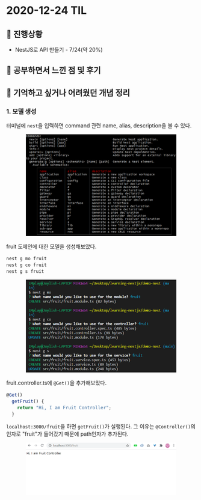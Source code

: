 # 2020-12-24 TIL

## 🐾 진행상황
 - NestJS로 API 만들기 - 7/24(약 20%)

## 🍜 공부하면서 느낀 점 및 후기

## 🍧 기억하고 싶거나 어려웠던 개념 정리

### 1. 모델 생성

터미널에 `nest`을 입력하면 command 관련 name, alias, description을 볼 수 있다.

<p align="center">
<img src="../images/nest-cmd-info.png" width="400px;">
</p>

fruit 도메인에 대한 모델을 생성해보았다.

```bash
nest g mo fruit
nest g co fruit
nest g s fruit
```
<p align="center">
<img src="../images/nest-create-new-domain.png" width="400px;">
</p>

fruit.controller.ts에 `@Get()`을 추가해보았다.

```javascript
@Get()
  getFruit() {
    return "Hi, I am Fruit Controller";
  }
```

`localhost:3000/fruit`을 하면 `getFruit()`가 실행된다. 그 이유는 `@Controller()`의 인자로 "fruit"가 들어갔기 때문에 path인자가 추가된다.

<p align="center">
<img src="../images/ex-fruit.png" width="400px;">
</p>


